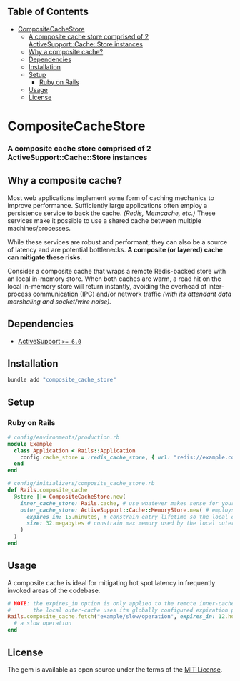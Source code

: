 <!-- Tocer[start]: Auto-generated, don't remove. -->

## Table of Contents

- [CompositeCacheStore](#compositecachestore)
    - [A composite cache store comprised of 2 ActiveSupport::Cache::Store instances](#a-composite-cache-store-comprised-of-2-activesupportcachestore-instances)
  - [Why a composite cache?](#why-a-composite-cache)
  - [Dependencies](#dependencies)
  - [Installation](#installation)
  - [Setup](#setup)
    - [Ruby on Rails](#ruby-on-rails)
  - [Usage](#usage)
  - [License](#license)

<!-- Tocer[finish]: Auto-generated, don't remove. -->

# CompositeCacheStore

### A composite cache store comprised of 2 ActiveSupport::Cache::Store instances

## Why a composite cache?

Most web applications implement some form of caching mechanics to improve performance.
Sufficiently large applications often employ a persistence service to back the cache.
_(Redis, Memcache, etc.)_ These services make it possible to use a shared cache between multiple machines/processes.

While these services are robust and performant, they can also be a source of latency and are potential bottlenecks.
__A composite (or layered) cache can mitigate these risks.__

Consider a composite cache that wraps a remote Redis-backed store with an local in-memory store.
When both caches are warm, a read hit on the local in-memory store will return instantly, avoiding the overhead
of inter-process communication (IPC) and/or network traffic _(with its attendant data marshaling and socket/wire noise)._

## Dependencies

- [ActiveSupport `>= 6.0`](https://github.com/rails/rails/tree/main/activesupport)

## Installation

```sh
bundle add "composite_cache_store"
```

## Setup

### Ruby on Rails

```ruby
# config/environments/production.rb
module Example
  class Application < Rails::Application
    config.cache_store = :redis_cache_store, { url: "redis://example.com:6379/1" }
  end
end
```

```ruby
# config/initializers/composite_cache_store.rb
def Rails.composite_cache
  @store ||= CompositeCacheStore.new(
    inner_cache_store: Rails.cache, # use whatever makes sense for your app as the remote inner-cache
    outer_cache_store: ActiveSupport::Cache::MemoryStore.new( # employs an LRU eviction policy
      expires_in: 15.minutes, # constrain entry lifetime so the local outer-cache doesn't drift out of sync
      size: 32.megabytes # constrain max memory used by the local outer-cache
    )
  )
end
```

## Usage

A composite cache is ideal for mitigating hot spot latency in frequently invoked areas of the codebase.

```ruby
# NOTE: the expires_in option is only applied to the remote inner-cache
#       the local outer-cache uses its globally configured expiration policy
Rails.composite_cache.fetch("example/slow/operation", expires_in: 12.hours) do
  # a slow operation
end
```

## License

The gem is available as open source under the terms of the [MIT License](https://opensource.org/licenses/MIT).
